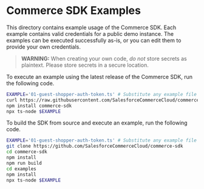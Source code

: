 # Commerce SDK Examples

This directory contains example usage of the Commerce SDK. Each example contains valid credentials for a public demo instance. The examples can be executed successfully as-is, or you can edit them to provide your own credentials.

> **WARNING:** When creating your own code, _do not_ store secrets as plaintext. Please store secrets in a secure location.

To execute an example using the latest release of the Commerce SDK, run the following code.

```sh
EXAMPLE='01-guest-shopper-auth-token.ts' # Substitute any example file
curl https://raw.githubusercontent.com/SalesforceCommerceCloud/commerce-sdk/master/examples/$EXAMPLE > $EXAMPLE
npm install commerce-sdk
npx ts-node $EXAMPLE
```

To build the SDK from source and execute an example, run the following code.

```sh
EXAMPLE='01-guest-shopper-auth-token.ts' # Substitute any example file
git clone https://github.com/SalesforceCommerceCloud/commerce-sdk
cd commerce-sdk
npm install
npm run build
cd examples
npm install
npx ts-node $EXAMPLE
```